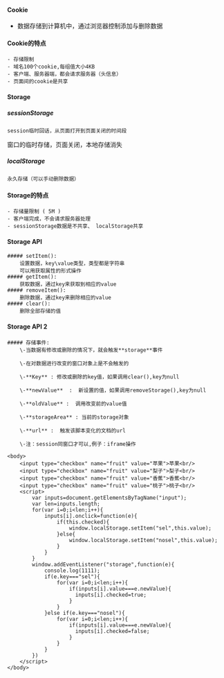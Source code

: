 #### Cookie
  - 数据存储到计算机中，通过浏览器控制添加与删除数据
#### Cookie的特点
    - 存储限制  
    - 域名100个cookie,每组值大小4KB  
    - 客户端、服务器端，都会请求服务器（头信息）  
    - 页面间的cookie是共享  

#### Storage
  #####  sessionStorage
    session临时回话，从页面打开到页面关闭的时间段
  窗口的临时存储，页面关闭，本地存储消失
  ##### localStorage
    永久存储（可以手动删除数据）
#### Storage的特点
    - 存储量限制 ( 5M )
    - 客户端完成，不会请求服务器处理
    - sessionStorage数据是不共享、 localStorage共享
#### Storage API
    ##### setItem():
        设置数据，key\value类型，类型都是字符串
        可以用获取属性的形式操作
    ##### getItem():
        获取数据，通过key来获取到相应的value
    ##### removeItem():
        删除数据，通过key来删除相应的value
    ##### clear():
        删除全部存储的值
#### Storage API 2
    ##### 存储事件:
        \-当数据有修改或删除的情况下，就会触发**storage**事件  

        \-在对数据进行改变的窗口对象上是不会触发的
        
        \-**Key** : 修改或删除的key值，如果调用clear(),key为null
        
        \-**newValue**  :  新设置的值，如果调用removeStorage(),key为null
        
        \-**oldValue** :  调用改变前的value值
        
        \-**storageArea** : 当前的storage对象
        
        \-**url** :  触发该脚本变化的文档的url
        
        \-注：session同窗口才可以,例子：iframe操作
        

```
<body>
	<input type="checkbox" name="fruit" value="苹果">苹果<br/>
	<input type="checkbox" name="fruit" value="梨子">梨子<br/>
	<input type="checkbox" name="fruit" value="香蕉">香蕉<br/>
	<input type="checkbox" name="fruit" value="桃子">桃子<br/>
	<script>
		var inputs=document.getElementsByTagName("input");
		var len=inputs.length;
		for(var i=0;i<len;i++){
			inputs[i].onclick=function(e){
				if(this.checked){
					window.localStorage.setItem("sel",this.value);
				}else{
					window.localStorage.setItem("nosel",this.value);
				}
			}
		}
		window.addEventListener("storage",function(e){
			console.log(1111);
			if(e.key==="sel"){
				for(var i=0;i<len;i++){
					if(inputs[i].value===e.newValue){
					  inputs[i].checked=true;
					}
				}
			}else if(e.key==="nosel"){
				for(var i=0;i<len;i++){
					if(inputs[i].value===e.newValue){
					  inputs[i].checked=false;
					}
				}
			}
		})
	</script>
</body>

```





